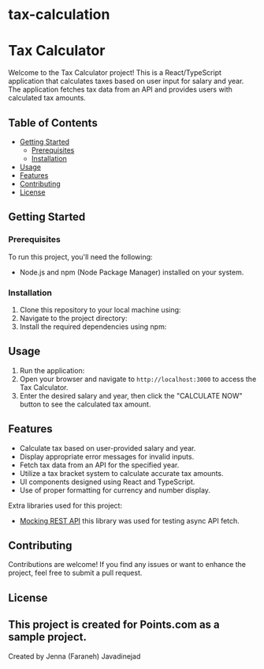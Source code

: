 # tax-calculation

# Tax Calculator

Welcome to the Tax Calculator project! This is a React/TypeScript application that calculates taxes based on user input for salary and year. The application fetches tax data from an API and provides users with calculated tax amounts.

## Table of Contents

- [Getting Started](#getting-started)
  - [Prerequisites](#prerequisites)
  - [Installation](#installation)
- [Usage](#usage)
- [Features](#features)
- [Contributing](#contributing)
- [License](#license)



## Getting Started

### Prerequisites

To run this project, you'll need the following:
- Node.js and npm (Node Package Manager) installed on your system.



### Installation

1. Clone this repository to your local machine using:
2. Navigate to the project directory:
3. Install the required dependencies using npm:



## Usage

1. Run the application:
2. Open your browser and navigate to `http://localhost:3000` to access the Tax Calculator.
3. Enter the desired salary and year, then click the "CALCULATE NOW" button to see the calculated tax amount.



## Features

- Calculate tax based on user-provided salary and year.
- Display appropriate error messages for invalid inputs.
- Fetch tax data from an API for the specified year.
- Utilize a tax bracket system to calculate accurate tax amounts.
- UI components designed using React and TypeScript.
- Use of proper formatting for currency and number display.


Extra libraries used for this project: 
 - [Mocking REST API](#https://mswjs.io/docs/getting-started/mocks/rest-api)
this library was used for testing async API fetch.


## Contributing

Contributions are welcome! If you find any issues or want to enhance the project, feel free to submit a pull request.



## License

This project is created for Points.com as a sample project.
---
Created by Jenna (Faraneh) Javadinejad

